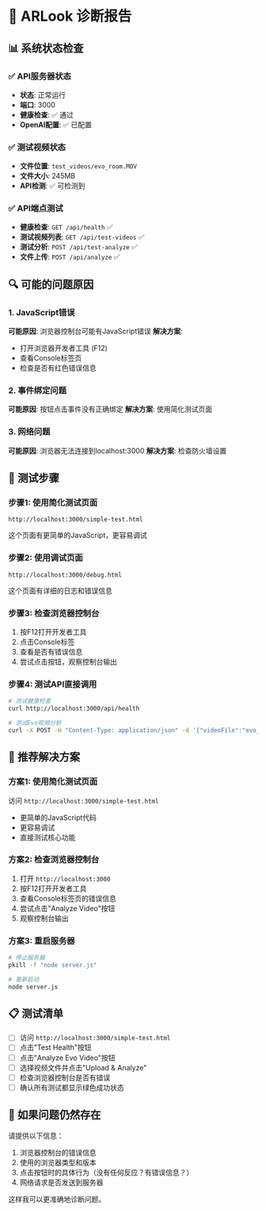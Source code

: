 # 🔧 ARLook 诊断报告

## 📊 系统状态检查

### ✅ API服务器状态
- **状态**: 正常运行
- **端口**: 3000
- **健康检查**: ✅ 通过
- **OpenAI配置**: ✅ 已配置

### ✅ 测试视频状态
- **文件位置**: `test_videos/evo_room.MOV`
- **文件大小**: 245MB
- **API检测**: ✅ 可检测到

### ✅ API端点测试
- **健康检查**: `GET /api/health` ✅
- **测试视频列表**: `GET /api/test-videos` ✅
- **测试分析**: `POST /api/test-analyze` ✅
- **文件上传**: `POST /api/analyze` ✅

## 🔍 可能的问题原因

### 1. JavaScript错误
**可能原因**: 浏览器控制台可能有JavaScript错误
**解决方案**: 
- 打开浏览器开发者工具 (F12)
- 查看Console标签页
- 检查是否有红色错误信息

### 2. 事件绑定问题
**可能原因**: 按钮点击事件没有正确绑定
**解决方案**: 使用简化测试页面

### 3. 网络问题
**可能原因**: 浏览器无法连接到localhost:3000
**解决方案**: 检查防火墙设置

## 🚀 测试步骤

### 步骤1: 使用简化测试页面
```
http://localhost:3000/simple-test.html
```
这个页面有更简单的JavaScript，更容易调试

### 步骤2: 使用调试页面
```
http://localhost:3000/debug.html
```
这个页面有详细的日志和错误信息

### 步骤3: 检查浏览器控制台
1. 按F12打开开发者工具
2. 点击Console标签
3. 查看是否有错误信息
4. 尝试点击按钮，观察控制台输出

### 步骤4: 测试API直接调用
```bash
# 测试健康检查
curl http://localhost:3000/api/health

# 测试Evo视频分析
curl -X POST -H "Content-Type: application/json" -d '{"videoFile":"evo_room.MOV"}' http://localhost:3000/api/test-analyze
```

## 🎯 推荐解决方案

### 方案1: 使用简化测试页面
访问 `http://localhost:3000/simple-test.html`
- 更简单的JavaScript代码
- 更容易调试
- 直接测试核心功能

### 方案2: 检查浏览器控制台
1. 打开 `http://localhost:3000`
2. 按F12打开开发者工具
3. 查看Console标签页的错误信息
4. 尝试点击"Analyze Video"按钮
5. 观察控制台输出

### 方案3: 重启服务器
```bash
# 停止服务器
pkill -f "node server.js"

# 重新启动
node server.js
```

## 📋 测试清单

- [ ] 访问 `http://localhost:3000/simple-test.html`
- [ ] 点击"Test Health"按钮
- [ ] 点击"Analyze Evo Video"按钮
- [ ] 选择视频文件并点击"Upload & Analyze"
- [ ] 检查浏览器控制台是否有错误
- [ ] 确认所有测试都显示绿色成功状态

## 🔧 如果问题仍然存在

请提供以下信息：
1. 浏览器控制台的错误信息
2. 使用的浏览器类型和版本
3. 点击按钮时的具体行为（没有任何反应？有错误信息？）
4. 网络请求是否发送到服务器

这样我可以更准确地诊断问题。
